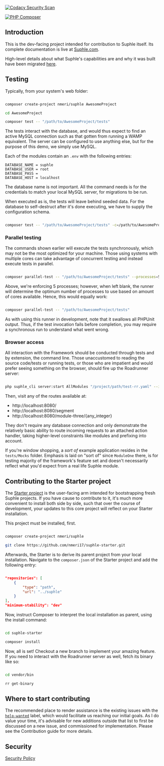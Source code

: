 [![Codacy Security Scan](https://github.com/nmeri17/suphle/actions/workflows/codacy.yml/badge.svg)](https://github.com/nmeri17/suphle/actions/workflows/codacy.yml)

[![PHP Composer](https://github.com/nmeri17/suphle/actions/workflows/php.yml/badge.svg)](https://github.com/nmeri17/suphle/actions/workflows/php.yml)

## Introduction

This is the dev-facing project intended for contribution to Suphle itself. Its complete documentation is live at [Suphle.com](https://suphle.com).

High-level details about what Suphle's capabilities are and why it was built have been migrated [here](https://dev.to/mmayboy_/introducing-suphle-the-tale-of-a-modern-php-framework-54i9).

## Testing

Typically, from your system's web folder:

```bash

composer create-project nmeri/suphle AwesomeProject

cd AwesomeProject

composer test -- "/path/to/AwesomeProject/tests"
```

The tests interact with the database, and would thus expect to find an active MySQL connection such as that gotten from running a WAMP equivalent. The server can be configured to use anything else, but for the purpose of this demo, we simply use MySQL.

Each of the modules contain an `.env` with the following entries:

```
DATABASE_NAME = suphle
DATABASE_USER = root
DATABASE_PASS = 
DATABASE_HOST = localhost
```

The database name is not important. All the command needs is for the credentials to match your local MySQL server, for migrations to be run.

When executed as is, the tests will leave behind seeded data. For the database to self-destruct after it's done executing, we have to supply the configuration schema.

```bash

composer test -- "/path/to/AwesomeProject/tests" -c=/path/to/AwesomeProject/phpunit.xml
```

### Parallel testing

The commands shown earlier will execute the tests synchronously, which may not be the most optimized for your machine. Those using systems with multiple cores can take advantage of concurrent testing and instead execute tests in parallel.

```bash

composer parallel-test -- "/path/to/AwesomeProject/tests" --processes=5
```

Above, we're enforcing 5 processes; however, when left blank, the runner will determine the optimum number of processes to use based on amount of cores available. Hence, this would equally work:

```bash

composer parallel-test -- "/path/to/AwesomeProject/tests"
```

As with using this runner in development, note that it swallows all PHPUnit output. Thus, if the test invocation fails before completion, you may require a synchronous run to understand what went wrong.

### Browser access

All interaction with the Framework should be conducted through tests and by extension, the command line. Those unaccustomed to reading the source code/tests or running tests, or those who are impatient and would prefer seeing something on the browser, should fire up the Roadrunner server:

```bash

php suphle_cli server:start AllModules "/project/path/test-rr.yaml" --insane
```

Then, visit any of the routes available at:

- http://localhost:8080/
- http://localhost:8080/segment
- http://localhost:8080/module-three/{any_integer}

They don't require any database connection and only demonstrate the relatively basic ability to route incoming requests to an attached action handler, taking higher-level constraints like modules and prefixing into account.

If you're window shopping, a *sort of* example application resides in the `tests/Mocks` folder. Emphasis is laid on "sort of" since `ModuleOne` there, is for testing majority of the framework's feature set and doesn't necessarily reflect what you'd expect from a real life Suphle module.

## Contributing to the Starter project

The [Starter project](https://github.com/nmeri17/suphle-starter) is the user-facing arm intended for bootstrapping fresh Suphle projects. If you have cause to contribute to it, it's much more convenient to install both side by side, such that over the course of development, your updates to this core project will reflect on your Starter installation.

This project must be installed, first.

```bash

composer create-project nmeri/suphle

git clone https://github.com/nmeri17/suphle-starter.git
```

Afterwards, the Starter is to derive its parent project from your local installation. Navigate to the `composer.json` of the Starter project and add the following entry:

```json

"repositories": [
	{
		"type": "path",
        "url": "../suphle"
    }
],
"minimum-stability": "dev"
```

Now, instruct Composer to interpret the local installation as parent, using the install command:

```bash

cd suphle-starter

composer install
```

Now, all is set! Checkout a new branch to implement your amazing feature. If you need to interact with the Roadrunner server as well, fetch its binary like so:

```bash

cd vendor/bin

rr get-binary
```

## Where to start contributing

The recommended place to render assistance is the existing issues with the [`help-wanted`](https://github.com/nmeri17/suphle/issues?q=is%3Aissue+is%3Aopen+label%3A%22help+wanted%22) label, which would facilitate us reaching our initial goals. As I do value your time, it's advisable for new additions outside that list to first be discussed on a new issue, and commissioned for implementation. Please see the Contribution guide for more details.

## Security

[Security Policy](SECURITY.md)
